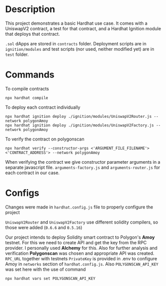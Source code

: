 # Description

This project demonstrates a basic Hardhat use case. It comes with a UniswapV2 contract, a test for that contract, and a Hardhat Ignition module that deploys that contract.

`.sol` dApps are stored in `contracts` folder. Deployment scripts are in `ignition/modules` and test scripts (nor used, neither modified yet) are in `test` folder.

# Commands
To compile contracts
```shell
npx hardhat compile
```

To deploy each contract individually
```shell
npx hardhat ignition deploy ./ignition/modules/UniswapV2Router.js --network polygonAmoy
npx hardhat ignition deploy ./ignition/modules/UniswapV2Factory.js --network polygonAmoy
```

To verify the contract on polygonscan
```shell
npx hardhat verify --constructor-args <'ARGUMENT_FILE_FILENAME'> <'CONTRACT_ADDRESS'> --network polygonAmoy
``` 
When verifying the contract we give constructor parameter arguments in a separate javascript file. `arguments-factory.js` and `arguments-router.js` for each contract in our case.

# Configs
Changes were made in `hardhat.config.js` file to properly configure the project

`UniswapV2Router` and `UniswapV2Factory` use different solidity compilers, so those were added (`0.6.6` and `0.5.16`)

Our project intends to deploy Solidity smart contract to Polygon's **Amoy** testnet. For this we need to create API and get the key from the RPC provider. I personally used **Alchemy** for this. Also for further analysis and verification **Polygonscan** was chosen and appropriate API was created. `RPC_URL` together with testnets `PrivateKey` is provided in .env to configure Amoy in `networks`
section of `hardhat.config.js`. Also `POLYGONSCAN_API_KEY` was set here with the use of command
```shell
npx hardhat vars set POLYGONSCAN_API_KEY
```




